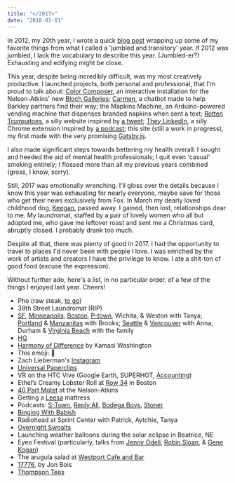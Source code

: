 ```yaml
---
title: "</2017>"
date: "2018-01-01"
---
```


<section class="blog-section">

In 2012, my 20th year, I wrote a quick <a href="http://blog.prestonrichey.com/post/39331250761" target="_blank">blog post</a> wrapping up some of my favorite things from what I called a 'jumbled and transitory' year. If 2012 was jumbled, I lack the vocabulary to describe this year. (Jumbled-er?) Exhausting and edifying might be close.

This year, despite being incredibly difficult, was my most creatively productive. I launched projects, both personal and professional, that I'm proud to talk about: <a href="https://www.color-composer.net/" target="_blank">Color Composer</a>, an interactive installation for the Nelson-Atkins' new <a href="https://nelson-atkins.org/the-bloch-galleries/" target="_blank">Bloch Galleries</a>; <a href="https://medium.com/moonshotlab/finding-carmen-3c5e28c92f6b" target="_blank">Carmen</a>, a chatbot made to help Barkley partners find their way; the Mapkins Machine, an Arduino-powered vending machine that dispenses branded napkins when sent a text; <a href="https://rottentrumpatoes.com/" target="_blank">Rotten Trumpatoes</a>, a silly website inspired by <a href="https://twitter.com/PJVogt/status/895824447113842689" target="_blank">a tweet</a>; <a href="https://chrome.google.com/webstore/detail/they-linkedin/cmjockpmecfhkaeadcgneakffkioombe" target="_blank">They LinkedIn</a>, a silly Chrome extension inspired by <a href="https://trackchanges.postlight.com/paul-and-rich-try-to-talk-about-something-else-but-end-up-complaining-about-linkedin-again-c20526cfdb74" target="_blank">a podcast</a>; this site (still a work in progress), my first made with the very promising <a href="https://www.gatsbyjs.org/" target="_blank">Gatsby.js</a>.

I also made significant steps towards bettering my health overall: I sought and heeded the aid of mental health professionals; I quit even 'casual' smoking entirely; I flossed more than all my previous years combined (gross, I know, sorry).

Still, 2017 was emotionally wrenching. I'll gloss over the details because I know this year was exhausting for nearly everyone, maybe save for those who get their news exclusively from Fox. In March my dearly loved childhood dog, <a href="https://photos.google.com/share/AF1QipPXh0WAEJVOuE9Ki5Z0c0f4RkimbXjNKEaznuFkCtqEUifLpwd1SEhTE2AErrzVTQ/photo/AF1QipNjSOYCLbhITC-Cszg6-4LZcNeYkUjMWo8BDzkY?key=bkF0Q0FEeXJfcEdvQzgxd0FGTjk0dVZZMnRJN0tn" target="_blank">Keegan</a>, passed away. I gained, then lost, relationships dear to me. My laundromat, staffed by a pair of lovely women who all but adopted me, who gave me leftover roast and sent me a Christmas card, abruptly closed. I probably drank too much.

Despite all that, there was plenty of good in 2017. I had the opportunity to travel to places I'd never been with people I love. I was enriched by the work of artists and creators I have the privilege to know. I ate a shit-ton of good food (excuse the expression).

Without further ado, here's a list, in no particular order, of a few of the things I enjoyed last year. Cheers!

* Pho (raw steak, <a href="http://www.iphotower.com/" target="_blank">to go</a>)
* 39th Street Laundromat (RIP)
* <a href="https://photos.google.com/share/AF1QipOGvNdxp2C0d9uHhl7jDhTzlTjZ2f6TpFtYMmoNzyo21c9lsjtKICmJyjqm_hBNOg/photo/AF1QipN4QX9mcYcovr5mnTUmJfgOod5Y24mUr0YZkpmp?key=Y1N2Q2NodkYzNE9xc1l4VXlxMUI0NjV4RktkeTZR" target="_blank">SF</a>, <a href="https://photos.google.com/share/AF1QipOGvNdxp2C0d9uHhl7jDhTzlTjZ2f6TpFtYMmoNzyo21c9lsjtKICmJyjqm_hBNOg/photo/AF1QipNwifklVW3X_ZEZngJdLRV0GSVFIvlDi5swY2Gs?key=Y1N2Q2NodkYzNE9xc1l4VXlxMUI0NjV4RktkeTZR" target="_blank">Minneapolis</a>, <a href="https://photos.google.com/share/AF1QipOGvNdxp2C0d9uHhl7jDhTzlTjZ2f6TpFtYMmoNzyo21c9lsjtKICmJyjqm_hBNOg/photo/AF1QipPZWeca_azDe0flCnJfMiBilz58tzozeXo1zR0G?key=Y1N2Q2NodkYzNE9xc1l4VXlxMUI0NjV4RktkeTZR" target="_blank">Boston</a>, <a href="https://photos.google.com/share/AF1QipOGvNdxp2C0d9uHhl7jDhTzlTjZ2f6TpFtYMmoNzyo21c9lsjtKICmJyjqm_hBNOg/photo/AF1QipN41NdRdvc3dto2Qbop7GIyS4U35bXY0By-e9v6?key=Y1N2Q2NodkYzNE9xc1l4VXlxMUI0NjV4RktkeTZR" target="_blank">P-town</a>, Wichita, & Weston with Tanya; <a href="https://photos.google.com/share/AF1QipOjNdE6Xk3yaemAgc2gqfd8BI13LVGOu5FmLM0SMLI9kzBpj5H4Bs-ILO9VbNif2A/photo/AF1QipMtdLC3_OY1mBNz47fB4GGg7niFx-sgaHk2OOiD?key=LTA1dnVCUktRbFBoMXFySTVpTTJYbzlaZ0NoOEhB" target="_blank">Portland</a> & <a href="https://photos.google.com/share/AF1QipOjNdE6Xk3yaemAgc2gqfd8BI13LVGOu5FmLM0SMLI9kzBpj5H4Bs-ILO9VbNif2A/photo/AF1QipPuo9zO6pYVSfnInT9XMG4fLHRT5nZIhibjlmBc?key=LTA1dnVCUktRbFBoMXFySTVpTTJYbzlaZ0NoOEhB" target="_blank">Manzanitas</a> with Brooks; <a href="https://photos.google.com/share/AF1QipOjNdE6Xk3yaemAgc2gqfd8BI13LVGOu5FmLM0SMLI9kzBpj5H4Bs-ILO9VbNif2A/photo/AF1QipOsfqftaOuDBwW5EpDaZjUJ2mD61Okl9smqpjEx?key=LTA1dnVCUktRbFBoMXFySTVpTTJYbzlaZ0NoOEhB" target="_blank">Seattle</a> & <a href="https://photos.google.com/share/AF1QipOjNdE6Xk3yaemAgc2gqfd8BI13LVGOu5FmLM0SMLI9kzBpj5H4Bs-ILO9VbNif2A/photo/AF1QipNGj2yeRYZafydTo9ZRPrtG0rSXXV2iNZDOrLaC?key=LTA1dnVCUktRbFBoMXFySTVpTTJYbzlaZ0NoOEhB">Vancouver</a> with Anna; Durham & <a href="https://photos.google.com/share/AF1QipOGvNdxp2C0d9uHhl7jDhTzlTjZ2f6TpFtYMmoNzyo21c9lsjtKICmJyjqm_hBNOg/photo/AF1QipPAa7wC90Nc0NgYebmYmAZWSmMxYJN3LVrieAQa?key=Y1N2Q2NodkYzNE9xc1l4VXlxMUI0NjV4RktkeTZR" target="_blank">Virginia Beach</a> with the family
* <a href="https://itunes.apple.com/us/app/hq-live-trivia-game-show/id1232278996?mt=8" target="_blank">HQ</a>
* <a href="https://www.youtube.com/watch?v=rtW1S5EbHgU" target="_blank">Harmony of Difference</a> by Kamasi Washington
* This emoji: 🤠
* Zach Lieberman's <a href="https://www.instagram.com/zach.lieberman/" target="_blank">Instagram</a>
* <a href="http://www.decisionproblem.com/paperclips/index2.html" target="_blank">Universal Paperclips</a>
* VR on the HTC Vive (Google Earth, SUPERHOT, <a href="http://store.steampowered.com/app/518580/Accounting/" target="_blank">Accounting</a>)
* Ethel’s Creamy Lobster Roll at <a href="http://row34.com/" target="_blank">Row 34</a> in Boston
* <a href="https://www.npr.org/sections/13.7/2017/03/10/519587414/the-power-of-40-speakers-in-a-room" target="_blank">40 Part Motet</a> at the Nelson-Atkins
* Getting a <a href="https://www.leesa.com/" target="_blank">Leesa</a> mattress
* Podcasts: <a href="https://stownpodcast.org/" target="_blank">S-Town</a>, <a href="https://gimletmedia.com/reply-all/" target="_blank">Reply All</a>, <a href="https://soundcloud.com/bodega-sushi" target="_blank">Bodega Boys</a>, <a href="https://overcast.fm/itunes1219395487/stoner" target="_blank">Stoner</a>
* <a href="https://www.youtube.com/channel/UCJHA_jMfCvEnv-3kRjTCQXw" target="_blank">Binging With Babish</a>
* Radiohead at Sprint Center with Patrick, Aytchie, Tanya
* <a href="https://www.thehairpin.com/2016/10/ask-a-swole-woman-overnight-oats/" target="_blank">Overnight Swoalts</a>
* Launching weather balloons during the solar eclipse in Beatrice, NE
* Eyeo Festival (particularly, talks from <a href="https://vimeo.com/232544904" target="_blank">Jenny Odell</a>, <a href="https://vimeo.com/232545219" target="_blank">Robin Sloan</a>, & <a href="https://vimeo.com/232544884" target="_blank">Gene Kogan</a>)
* The arugula salad at <a href="http://westportcafeandbar.com/" target="_blank">Westport Cafe and Bar</a>
* <a href="https://www.sbnation.com/a/17776-football" target="_blank">17776</a>, by Jon Bois
* <a href="https://www.amazon.com/Thompson-Tee-Sweat-Bamboo-Medium/dp/B00OL11K6W" target="_blank">Thompson Tees</a>

</section>
